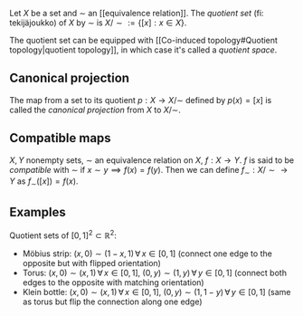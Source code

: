 Let $X$ be a set and $\sim$ an [[equivalence relation]].
The _quotient set_ (fi: tekijäjoukko) of $X$ by $\sim$
is $X/{\sim} := \{[x] : x \in X\}$.

The quotient set can be equipped with [[Co-induced topology#Quotient topology|quotient topology]],
in which case it's called a _quotient space_.

## Canonical projection

The map from a set to its quotient $p : X \rightarrow X/{\sim}$ defined by
$p(x) = [x]$ is called the _canonical projection_
from $X$ to $X/{\sim}$.

## Compatible maps

$X, Y$ nonempty sets, $\sim$ an equivalence relation on $X$, $f : X \rightarrow Y$.
$f$ is said to be _compatible_ with $\sim$
if $x \sim y \implies f(x) = f(y)$.
Then we can define $f_{\sim} : X/{\sim} \rightarrow Y$ as $f_{\sim}([x]) = f(x)$.

## Examples

Quotient sets of $[0, 1]^2 \subset \mathbb{R}^2$:
- Möbius strip: $(x, 0) \sim (1-x, 1) \,\forall\, x \in [0, 1]$
  (connect one edge to the opposite but with flipped orientation)
- Torus: 
  $(x, 0) \sim (x, 1) \,\forall\, x \in [0, 1]$,
  $(0, y) \sim (1, y) \,\forall\, y \in [0, 1]$
  (connect both edges to the opposite with matching orientation)
- Klein bottle:
  $(x, 0) \sim (x, 1) \,\forall\, x \in [0, 1]$,
  $(0, y) \sim (1, 1-y) \,\forall\, y \in [0, 1]$
  (same as torus but flip the connection along one edge)

